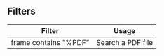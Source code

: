 ## Filters

| **Filter**            | **Usage**         |
| --------------------- | ----------------- |
| frame contains "%PDF" | Search a PDF file |

